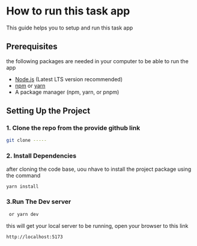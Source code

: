 # How to run this task app

This guide helps you to setup and run this task app

## Prerequisites

the following packages are needed in your computer to be able to run the app

- [Node.js](https://nodejs.org/) (Latest LTS version recommended)
- [npm](https://www.npmjs.com/) or [yarn](https://yarnpkg.com/)
- A package manager (npm, yarn, or pnpm)

## Setting Up the Project

### 1. Clone the repo from the provide github link

```sh
git clone -----
```

### 2. Install Dependencies
after cloning the code base,
uou nhave to install the project package using the command

```sh
yarn install
```

### 3.Run The Dev server

```sh
 or yarn dev
```

this will get your local server to be running,
open your browser to this link

```
http://localhost:5173
```


